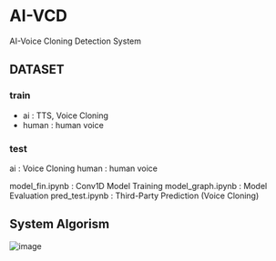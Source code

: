 # AI-VCD
AI-Voice Cloning Detection System 

## DATASET
### train
- ai : TTS, Voice Cloning
- human : human voice

### test
ai : Voice Cloning
human : human voice



model_fin.ipynb : Conv1D Model Training
model_graph.ipynb : Model Evaluation
pred_test.ipynb : Third-Party Prediction (Voice Cloning)

## System Algorism
![image](https://github.com/FourLayer/AI-VCD/assets/132183887/60f97041-d143-45e8-b74f-8db1ff71d827)
